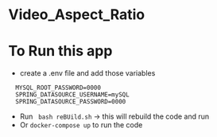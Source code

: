 # Video_Aspect_Ratio

# To Run this app

- create a .env file and add those variables
``` 
  MYSQL_ROOT_PASSWORD=0000
  SPRING_DATASOURCE_USERNAME=mySQL
  SPRING_DATASOURCE_PASSWORD=0000
```

- Run
``` bash reBUild.sh```  -> this will rebuild the code and run
- Or ```docker-compose up``` to run the code
